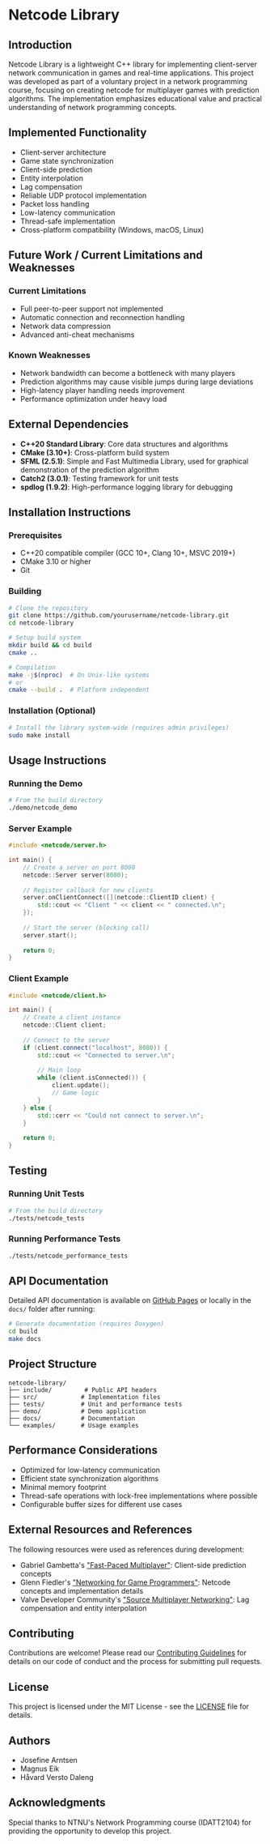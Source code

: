 # Netcode Library

## Introduction

Netcode Library is a lightweight C++ library for implementing client-server network communication in games and real-time applications. This project was developed as part of a voluntary project in a network programming course, focusing on creating netcode for multiplayer games with prediction algorithms. The implementation emphasizes educational value and practical understanding of network programming concepts.

## Implemented Functionality

- Client-server architecture
- Game state synchronization
- Client-side prediction
- Entity interpolation
- Lag compensation
- Reliable UDP protocol implementation
- Packet loss handling
- Low-latency communication
- Thread-safe implementation
- Cross-platform compatibility (Windows, macOS, Linux)

## Future Work / Current Limitations and Weaknesses

### Current Limitations
- Full peer-to-peer support not implemented
- Automatic connection and reconnection handling
- Network data compression
- Advanced anti-cheat mechanisms

### Known Weaknesses
- Network bandwidth can become a bottleneck with many players
- Prediction algorithms may cause visible jumps during large deviations
- High-latency player handling needs improvement
- Performance optimization under heavy load

## External Dependencies

- **C++20 Standard Library**: Core data structures and algorithms
- **CMake (3.10+)**: Cross-platform build system
- **SFML (2.5.1)**: Simple and Fast Multimedia Library, used for graphical demonstration of the prediction algorithm
- **Catch2 (3.0.1)**: Testing framework for unit tests
- **spdlog (1.9.2)**: High-performance logging library for debugging

## Installation Instructions

### Prerequisites

- C++20 compatible compiler (GCC 10+, Clang 10+, MSVC 2019+)
- CMake 3.10 or higher
- Git

### Building

```bash
# Clone the repository
git clone https://github.com/yourusername/netcode-library.git
cd netcode-library

# Setup build system
mkdir build && cd build
cmake ..

# Compilation
make -j$(nproc)  # On Unix-like systems
# or
cmake --build .  # Platform independent
```

### Installation (Optional)
```bash
# Install the library system-wide (requires admin privileges)
sudo make install
```

## Usage Instructions

### Running the Demo
```bash
# From the build directory
./demo/netcode_demo
```

### Server Example
```cpp
#include <netcode/server.h>

int main() {
    // Create a server on port 8080
    netcode::Server server(8080);
    
    // Register callback for new clients
    server.onClientConnect([](netcode::ClientID client) {
        std::cout << "Client " << client << " connected.\n";
    });
    
    // Start the server (blocking call)
    server.start();
    
    return 0;
}
```

### Client Example
```cpp
#include <netcode/client.h>

int main() {
    // Create a client instance
    netcode::Client client;
    
    // Connect to the server
    if (client.connect("localhost", 8080)) {
        std::cout << "Connected to server.\n";
        
        // Main loop
        while (client.isConnected()) {
            client.update();
            // Game logic
        }
    } else {
        std::cerr << "Could not connect to server.\n";
    }
    
    return 0;
}
```

## Testing

### Running Unit Tests
```bash
# From the build directory
./tests/netcode_tests
```

### Running Performance Tests
```bash
./tests/netcode_performance_tests
```

## API Documentation
Detailed API documentation is available on [GitHub Pages](https://yourusername.github.io/netcode-library/) or locally in the `docs/` folder after running:

```bash
# Generate documentation (requires Doxygen)
cd build
make docs
```

## Project Structure
```
netcode-library/
├── include/         # Public API headers
├── src/            # Implementation files
├── tests/          # Unit and performance tests
├── demo/           # Demo application
├── docs/           # Documentation
└── examples/       # Usage examples
```

## Performance Considerations
- Optimized for low-latency communication
- Efficient state synchronization algorithms
- Minimal memory footprint
- Thread-safe operations with lock-free implementations where possible
- Configurable buffer sizes for different use cases

## External Resources and References

The following resources were used as references during development:
- Gabriel Gambetta's ["Fast-Paced Multiplayer"](https://www.gabrielgambetta.com/client-server-game-architecture.html): Client-side prediction concepts
- Glenn Fiedler's ["Networking for Game Programmers"](https://gafferongames.com/): Netcode concepts and implementation details
- Valve Developer Community's ["Source Multiplayer Networking"](https://developer.valvesoftware.com/wiki/Source_Multiplayer_Networking): Lag compensation and entity interpolation

## Contributing
Contributions are welcome! Please read our [Contributing Guidelines](CONTRIBUTING.md) for details on our code of conduct and the process for submitting pull requests.

## License
This project is licensed under the MIT License - see the [LICENSE](LICENSE) file for details.

## Authors
- Josefine Arntsen
- Magnus Eik
- Håvard Versto Daleng

## Acknowledgments
Special thanks to NTNU's Network Programming course (IDATT2104) for providing the opportunity to develop this project.